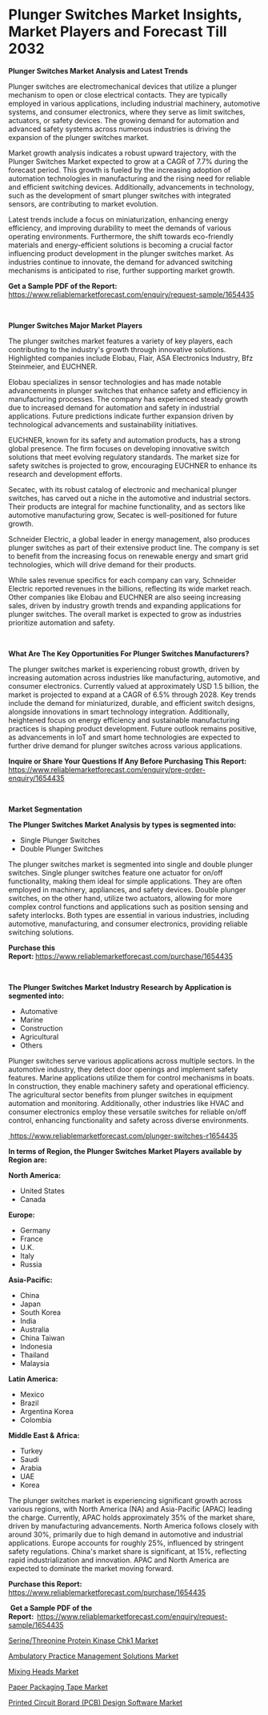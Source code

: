 <p><h1>Plunger Switches Market Insights, Market Players and Forecast Till 2032</h1></p><p><strong>Plunger Switches Market Analysis and Latest Trends</strong></p>
<p><p>Plunger switches are electromechanical devices that utilize a plunger mechanism to open or close electrical contacts. They are typically employed in various applications, including industrial machinery, automotive systems, and consumer electronics, where they serve as limit switches, actuators, or safety devices. The growing demand for automation and advanced safety systems across numerous industries is driving the expansion of the plunger switches market.</p><p>Market growth analysis indicates a robust upward trajectory, with the Plunger Switches Market expected to grow at a CAGR of 7.7% during the forecast period. This growth is fueled by the increasing adoption of automation technologies in manufacturing and the rising need for reliable and efficient switching devices. Additionally, advancements in technology, such as the development of smart plunger switches with integrated sensors, are contributing to market evolution. </p><p>Latest trends include a focus on miniaturization, enhancing energy efficiency, and improving durability to meet the demands of various operating environments. Furthermore, the shift towards eco-friendly materials and energy-efficient solutions is becoming a crucial factor influencing product development in the plunger switches market. As industries continue to innovate, the demand for advanced switching mechanisms is anticipated to rise, further supporting market growth.</p></p>
<p><strong>Get a Sample PDF of the Report:&nbsp;</strong> <a href="https://www.reliablemarketforecast.com/enquiry/request-sample/1654435?utm_campaign=1110&utm_medium=2&utm_source=Github&utm_content=ia&utm_term=28022025&utm_id=plunger-switches">https://www.reliablemarketforecast.com/enquiry/request-sample/1654435</a></p>
<p>&nbsp;</p>
<p><strong>Plunger Switches Major Market Players</strong></p>
<p><p>The plunger switches market features a variety of key players, each contributing to the industry's growth through innovative solutions. Highlighted companies include Elobau, Flair, ASA Electronics Industry, Bfz Steinmeier, and EUCHNER.</p><p>Elobau specializes in sensor technologies and has made notable advancements in plunger switches that enhance safety and efficiency in manufacturing processes. The company has experienced steady growth due to increased demand for automation and safety in industrial applications. Future predictions indicate further expansion driven by technological advancements and sustainability initiatives.</p><p>EUCHNER, known for its safety and automation products, has a strong global presence. The firm focuses on developing innovative switch solutions that meet evolving regulatory standards. The market size for safety switches is projected to grow, encouraging EUCHNER to enhance its research and development efforts.</p><p>Secatec, with its robust catalog of electronic and mechanical plunger switches, has carved out a niche in the automotive and industrial sectors. Their products are integral for machine functionality, and as sectors like automotive manufacturing grow, Secatec is well-positioned for future growth.</p><p>Schneider Electric, a global leader in energy management, also produces plunger switches as part of their extensive product line. The company is set to benefit from the increasing focus on renewable energy and smart grid technologies, which will drive demand for their products.</p><p>While sales revenue specifics for each company can vary, Schneider Electric reported revenues in the billions, reflecting its wide market reach. Other companies like Elobau and EUCHNER are also seeing increasing sales, driven by industry growth trends and expanding applications for plunger switches. The overall market is expected to grow as industries prioritize automation and safety.</p></p>
<p>&nbsp;</p>
<p><strong>What Are The Key Opportunities For Plunger Switches Manufacturers?</strong></p>
<p><p>The plunger switches market is experiencing robust growth, driven by increasing automation across industries like manufacturing, automotive, and consumer electronics. Currently valued at approximately USD 1.5 billion, the market is projected to expand at a CAGR of 6.5% through 2028. Key trends include the demand for miniaturized, durable, and efficient switch designs, alongside innovations in smart technology integration. Additionally, heightened focus on energy efficiency and sustainable manufacturing practices is shaping product development. Future outlook remains positive, as advancements in IoT and smart home technologies are expected to further drive demand for plunger switches across various applications.</p></p>
<p><strong>Inquire or Share Your Questions If Any Before Purchasing This Report:</strong> <a href="https://www.reliablemarketforecast.com/enquiry/pre-order-enquiry/1654435?utm_campaign=1110&utm_medium=2&utm_source=Github&utm_content=ia&utm_term=28022025&utm_id=plunger-switches">https://www.reliablemarketforecast.com/enquiry/pre-order-enquiry/1654435</a></p>
<p>&nbsp;</p>
<p><strong>Market Segmentation</strong></p>
<p><strong>The Plunger Switches Market Analysis by types is segmented into:</strong></p>
<p><ul><li>Single Plunger Switches</li><li>Double Plunger Switches</li></ul></p>
<p><p>The plunger switches market is segmented into single and double plunger switches. Single plunger switches feature one actuator for on/off functionality, making them ideal for simple applications. They are often employed in machinery, appliances, and safety devices. Double plunger switches, on the other hand, utilize two actuators, allowing for more complex control functions and applications such as position sensing and safety interlocks. Both types are essential in various industries, including automotive, manufacturing, and consumer electronics, providing reliable switching solutions.</p></p>
<p><strong>Purchase this Report:&nbsp;</strong><a href="https://www.reliablemarketforecast.com/purchase/1654435?utm_campaign=1110&utm_medium=2&utm_source=Github&utm_content=ia&utm_term=28022025&utm_id=plunger-switches">https://www.reliablemarketforecast.com/purchase/1654435</a></p>
<p>&nbsp;</p>
<p><strong>The Plunger Switches Market Industry Research by Application is segmented into:</strong></p>
<p><ul><li>Automative</li><li>Marine</li><li>Construction</li><li>Agricultural</li><li>Others</li></ul></p>
<p><p>Plunger switches serve various applications across multiple sectors. In the automotive industry, they detect door openings and implement safety features. Marine applications utilize them for control mechanisms in boats. In construction, they enable machinery safety and operational efficiency. The agricultural sector benefits from plunger switches in equipment automation and monitoring. Additionally, other industries like HVAC and consumer electronics employ these versatile switches for reliable on/off control, enhancing functionality and safety across diverse environments.</p></p>
<p><a href="https://www.reliablemarketforecast.com/plunger-switches-r1654435?utm_campaign=1110&utm_medium=2&utm_source=Github&utm_content=ia&utm_term=28022025&utm_id=plunger-switches">&nbsp;https://www.reliablemarketforecast.com/plunger-switches-r1654435</a></p>
<p><strong>In terms of Region, the Plunger Switches Market Players available by Region are:</strong></p>
<p>
    <p> <strong> North America: </strong>
        <ul>
            <li>United States</li>
            <li>Canada</li>
        </ul>
        </p> 
    <p> <strong> Europe: </strong>
        <ul>
            <li>Germany</li>
            <li>France</li>
            <li>U.K.</li>
            <li>Italy</li>
            <li>Russia</li>
        </ul>
        </p> 
    <p> <strong> Asia-Pacific: </strong>
        <ul>
            <li>China</li>
            <li>Japan</li>
            <li>South Korea</li>
            <li>India</li>
            <li>Australia</li>
            <li>China Taiwan</li>
            <li>Indonesia</li>
            <li>Thailand</li>
            <li>Malaysia</li>
        </ul>
        </p> 
    <p> <strong> Latin America: </strong>
        <ul>
            <li>Mexico</li>
            <li>Brazil</li>
            <li>Argentina Korea</li>
            <li>Colombia</li>
        </ul>
        </p> 
    <p> <strong> Middle East & Africa: </strong>
        <ul>
            <li>Turkey</li>
            <li>Saudi</li>
            <li>Arabia</li>
            <li>UAE</li>
            <li>Korea</li>
        </ul>
    </p>
    </p>
<p><p>The plunger switches market is experiencing significant growth across various regions, with North America (NA) and Asia-Pacific (APAC) leading the charge. Currently, APAC holds approximately 35% of the market share, driven by manufacturing advancements. North America follows closely with around 30%, primarily due to high demand in automotive and industrial applications. Europe accounts for roughly 25%, influenced by stringent safety regulations. China's market share is significant, at 15%, reflecting rapid industrialization and innovation. APAC and North America are expected to dominate the market moving forward.</p></p>
<p><strong>Purchase this Report: </strong><a href="https://www.reliablemarketforecast.com/purchase/1654435?utm_campaign=1110&utm_medium=2&utm_source=Github&utm_content=ia&utm_term=28022025&utm_id=plunger-switches">https://www.reliablemarketforecast.com/purchase/1654435</a></p>
<p>&nbsp;<strong>Get a Sample PDF of the Report:&nbsp;&nbsp;</strong><a href="https://www.reliablemarketforecast.com/enquiry/request-sample/1654435?utm_campaign=1110&utm_medium=2&utm_source=Github&utm_content=ia&utm_term=28022025&utm_id=plunger-switches">https://www.reliablemarketforecast.com/enquiry/request-sample/1654435</a></p>
<p><strong></strong></p>
<p><p><a href="https://github.com/hacklmenckg6/Market-Research-Report-List-1/blob/main/serinethreonine-protein-kinase-chk1-market.md?utm_campaign=1110&utm_medium=2&utm_source=Github&utm_content=ia&utm_term=28022025&utm_id=plunger-switches">Serine/Threonine Protein Kinase Chk1 Market</a></p><p><a href="https://github.com/JubayerMia832/Market-Research-Report-List-1/blob/main/ambulatory-practice-management-solutions-market.md?utm_campaign=1110&utm_medium=2&utm_source=Github&utm_content=ia&utm_term=28022025&utm_id=plunger-switches">Ambulatory Practice Management Solutions Market</a></p><p><a href="https://github.com/ygfu6u/Market-Research-Report-List-1/blob/main/mixing-heads-market.md?utm_campaign=1110&utm_medium=2&utm_source=Github&utm_content=ia&utm_term=28022025&utm_id=plunger-switches">Mixing Heads Market</a></p><p><a href="https://github.com/mahnoor2003/Market-Research-Report-List-7/blob/main/paper-packaging-tape-market.md?utm_campaign=1110&utm_medium=2&utm_source=Github&utm_content=ia&utm_term=28022025&utm_id=plunger-switches">Paper Packaging Tape Market</a></p><p><a href="https://github.com/BryceTownsendr/Market-Research-Report-List-7/blob/main/printed-circuit-borard-pcb-design-software-market.md?utm_campaign=1110&utm_medium=2&utm_source=Github&utm_content=ia&utm_term=28022025&utm_id=plunger-switches">Printed Circuit Borard (PCB) Design Software Market</a></p></p>